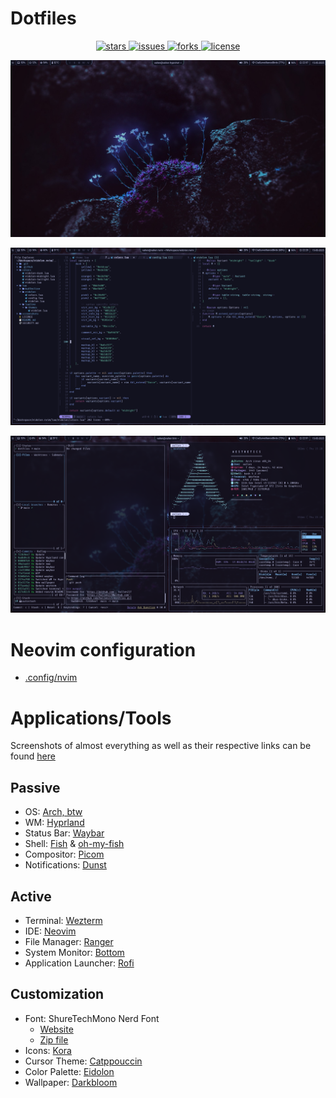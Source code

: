# Dotfiles

<p align="center">
  <a
    href="https://github.com/Vallen217/dotfiles/stargazers">
    <img src="https://img.shields.io/github/stars/Vallen217/dotfiles?color=87bff7&style=for-the-badge&logo=starship&labelColor=12121f", alt="stars">
  </a>
  <a
    href="https://github.com/Vallen217/dotfiles/issues">
    <img src="https://img.shields.io/github/issues/Vallen217/dotfiles?color=bd4277&style=for-the-badge&logo=codecov&labelColor=12121f", alt="issues">
  </a>
  <a
    href="https://github.com/Vallen217/dotfiles/network/members">
    <img src="https://img.shields.io/github/forks/Vallen217/dotfiles?color=74d2b7&style=for-the-badge&logo=jfrog-bintray&labelColor=12121f", alt="forks">
  </a>
  <a
    href="https://github.com/Vallen217/dotfiles/blob/main/LICENSE">
    <img src="https://img.shields.io/github/license/Vallen217/dotfiles?color=aaecf8&style=for-the-badge&logo=jfrog-bintray&labelColor=12121f", alt="license"></a>
  </a>
</p>

![Alt test](https://github.com/Vallen217/dotfiles/blob/main/screenshots/wallpaper.png?raw=true)

![Alt test](https://github.com/Vallen217/dotfiles/blob/main/screenshots/nvim_eidolon.png?raw=true)

![Alt test](https://github.com/Vallen217/dotfiles/blob/main/screenshots/desktop.png?raw=true)

# Neovim configuration

- [.config/nvim](https://github.com/Vallen217/dotfiles/tree/main/.config/nvim)

# Applications/Tools

Screenshots of almost everything as well as their respective links can be found [here](https://github.com/Vallen217/dotfiles/tree/main/screenshots)

## Passive

- OS: [Arch, btw](https://wiki.archlinux.org/)
- WM: [Hyprland](https://hyprland.org)
- Status Bar: [Waybar](https://github.com/Alexays/Waybar)
- Shell: [Fish](https://fishshell.com) & [oh-my-fish](https://github.com/oh-my-fish/oh-my-fish)
- Compositor: [Picom](https://github.com/yshui/picom)
- Notifications: [Dunst](https://github.com/dunst-project/dunst)

## Active

- Terminal: [Wezterm](https://github.com/wezterm/wezterm)
- IDE: [Neovim](https://github.com/neovim/neovim)
- File Manager: [Ranger](https://github.com/ranger/ranger)
- System Monitor: [Bottom](https://github.com/ClementTsang/bottom)
- Application Launcher: [Rofi](https://github.com/davatorium/rofi)

## Customization

- Font: ShureTechMono Nerd Font
  - [Website](https://www.nerdfonts.com/)
  - [Zip file](https://github.com/ryanoasis/nerd-fonts/releases/download/v3.1.1/ShareTechMono.zip)
- Icons: [Kora](https://github.com/bikass/kora)
- Cursor Theme: [Catppouccin](https://github.com/catppuccin/cursors)
- Color Palette: [Eidolon](https://github.com/Vallen217/dotfiles/blob/main/color_palette.md)
- Wallpaper: [Darkbloom](https://github.com/Vallen217/dotfiles/blob/main/wallpaper/flower_2.jpg)
